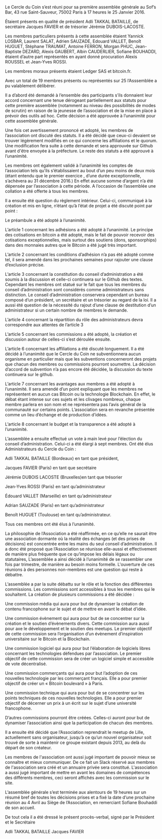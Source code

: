 Le Cercle du Coin s’est réuni pour sa première assemblée générale au Sof’s Bar, 43 rue Saint-Sauveur, 75002 Paris à 17 heures le 25 Janvier 2016. 

Étaient présents en qualité de président Adli TAKKAL BATAILLE, de secrétaire Jacques FAVIER et de trésorier Jérémie DUBOIS-LACOSTE. 

Les membres particuliers présents à cette assemblée étaient Yannick LOSBAR, Laurent SALAT, Adrien SAUZADE, Edouard VALLET, Benoît HUGUET, Stéphane TRAUMAT, Antoine FERRON, Morgan PHUC, Jean-Baptiste DEZARD, Alexis GAUBERT, Albin CAUDERLIER, Sofiane BOUHADDI, étaient d’autre part représentés en ayant donné procuration Alexis ROUSSEL et Jean-Yves ROSSI. 

Les membres moraux présents étaient Ledger SAS et bitcoin.fr. 

Avec un total  de 19 membres présents ou représentés sur 25 l’Asssemblée a pu valablement délibérer.

Il a d’abord été demandé à l’ensemble des participants s’ils donnaient leur accord concernant une tenue dérogeant partiellement aux statuts pour cette première assemblée (notamment au niveau des possibilités de modes de scrutin) en raison de la jeunesse de l’association et de la mise en place à prévoir des outils ad hoc. Cette décision a été approuvée à l’unanimité pour cette assemblée générale.

Une fois cet avertissement prononcé et adopté, les membres de l’association ont discuté des statuts. Il a été décidé que ceux-ci devaient se trouver légèrement modifiés en ce qui concerne les affiliations et le quorum. Une modification fera suite à cette demande et sera approuvée sur Github avant d'être envoyée à la préfecture. Le reste des statuts a été approuvé à l’unanimité. 

Les membres ont également validé à l’unanimité les comptes de l’association tels qu’ils s’établissaient au bout d’un peu moins de deux mois (étant entendu que le premier exercice , d’une durée exceptionnelle, s’achèvera au 31 décembre 2016.) En effet aucune somme d’argent n’a été dépensée par l’association à cette période. A l’occasion de l’assemblée une collation a été offerte à tous les membres.

Il a ensuite été question du règlement intérieur. Celui-ci, communiqué à la création et mis en ligne, n’étant qu’à l’état de projet a été discuté point par point :

Le préambule a été adopté à l’unanimité. 

L’article 1 concernant les adhésions a été adopté à l’unanimité. Le principe des cotisations en bitcoin a été adopté, mais le fait de pouvoir recevoir des cotisations exceptionnelles, mais surtout des soutiens (dons, sponsorphips) dans des monnaies autres que le Bitcoin a été jugé très important.

L’article 2 concernant les conditions d’adhésion n’a pas été adopté comme tel, il sera amendé dans les prochaines semaines pour rajouter une clause d’exclusion précise.

L’article 3 concernant la constitution du conseil d’administration a été soumis à la discussion et celle-ci continuera sur le Github des textes. Cependant les membres ont statué sur le fait que tous les membres du conseil d’administration sont considérés comme administrateurs sans distinction. Le conseil d’administration conservera cependant un bureau composé d’un président, un secrétaire et un trésorier au regard de la loi. Il a aussi été question de la nécessité du rajout d’une clause de destitution d’un administrateur si un certain nombre de membres le demande.

L’article 4 concernant la répartition du rôle des administrateurs devra correspondre aux attentes de l’article 3

L’article 5 concernant les commissions a été adopté, la création et discussion autour de celles-ci s’est déroulée ensuite.

L’article 6 concernant les affiliations a été discuté longuement. Il a été décidé à l’unanimité que le Cercle du Coin ne subventionnera aucun organisme en particulier mais que les subventions concerneront des projets que chacun des membres ou commissions pourront soumettre. La décision d’accord de subvention n’a pas encore été décidée, la discussion du texte continuera sur le github.

L’article 7 concernant les avantages aux membres a été adopté à l’unanimité. Il sera amendé d’un point expliquant que les membres ne représentent en aucun cas Bitcoin ou la technologie Blockchain. En effet, le débat étant intense sur ces sujets et les clivages nombreux, chaque membre parlera en son nom et ne représentera pas l’avis général de la communauté sur certains points. L’association sera en revanche présentée comme un lieu d’échange et de production d’idées.

L’article 8 concernant le budget et la transparence a été adopté à l’unanimité.

L’assemblée a ensuite effectué un vote à main levé pour l’élection du conseil d’administration. Celui-ci a été élargi à sept membres. Ont été élus Administrateurs du Cercle du Coin : 

Adli TAKKAL BATAILLE (Bordeaux) en tant que président, 

Jacques FAVIER (Paris) en tant que secrétaire

Jérémie DUBOIS LACOSTE (Bruxelles)en tant que trésorier

Jean-Yves ROSSI (Paris) en tant qu’administrateur

Édouard VALLET (Marseille) en tant qu’administrateur

Adrian SAUZADE (Paris) en tant qu’administrateur

Benoît HUGUET (Toulouse) en tant qu’administrateur.  

Tous ces membres ont été élus à l’unanimité.

La philosophie de l’Association a été réaffirmée, en ce qu’elle ne saurait être une association dormante où la réalité des échanges (et des prises de décisions) est concentrée entre les mains du seul conseil d’administration. Il a donc été proposé que l’Association se réunisse elle-aussi et effectivement de manière plus fréquente que ce qu’impose les délais légaux ou statutaires, L’assemblée a ainsi décidé à l’unanimité de se rassembler une fois par trimestre, de manière au besoin moins formelle. L'ouverture de ces réunions à des personnes non-membres est une question qui reste à débattre.

L’assemblée a par la suite débattu sur le rôle et la fonction des différentes commissions. Les commissions sont accessibles à tous les membres qui le souhaitent. La création de plusieurs commissions a été décidée :

Une commission média qui aura pour but de dynamiser la création de contenu francophone sur le sujet et de mettre en avant le débat d’idée. 

Une commission évènement qui aura pour but de se concentrer sur la création et le soutien d’évènements divers. Cette commission aura aussi pour axe le développement et le soutien des meetups. Le premier objectif de cette commission sera l’organisation d’un évènement d’inspiration universitaire sur le Bitcoin et la Blockchain. 

Une commission logiciel qui aura pour but l’élaboration de logiciels libres concernant les technologies défendues par l’association. Le premier objectif de cette commission sera de créer un logiciel simple et accessible de vote décentralisé.

Une commission commerçants qui aura pour but l’adoption de ces nouvelles technologie par les commerçant français. Elle a pour premier objectif de créer un « Bitcoin boulevard » à Paris.

Une commission technique qui aura pour but de se concentrer sur les points techniques de ces nouvelles technologies. Elle a pour premier objectif de décerner un prix à un écrit sur le sujet d’une université francophone.

D’autres commissions pourront être créées. Celles-ci auront pour but de dynamiser l’association ainsi que la participation de chacun des membres. 

Il a ensuite été décidé que l’Association reprendrait le meetup de Lille, actuellement sans organisateur, jusqu’à ce qu’un nouvel organisateur soit trouvé de sorte à maintenir ce groupe existant depuis 2013, au delà du départ de son créateur.

Les membres de l'association ont aussi jugé important de pouvoir mieux se connaître et mieux communiquer. De ce fait un Slack réservé aux membres de l'association sera créé et un annuaire privée sera constitué. L'association a aussi jugé important de mettre en avant les domaines de compétences des différents membres, ceci seront affichés avec les commission sur le site.

L’assemblée générale s’est terminée aux alentours de 19 heures sur un résumé bref de toutes les décisions prises et a fixé la date d’une prochaine réunion au 4 Avril au Siège de l’Association, en remerciant Sofiane Bouhaddi de son accueil.

De tout cela il a été dressé le présent procès-verbal, signé par le Président et le Secrétaire

Adli TAKKAL BATAILLE			Jacques FAVIER
